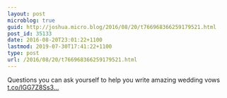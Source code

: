 ```yaml
---
layout: post
microblog: true
guid: http://joshua.micro.blog/2016/08/20/t766968366259179521.html
post_id: 35133
date: 2016-08-20T23:01:22+1100
lastmod: 2019-07-30T17:41:22+1100
type: post
url: /2016/08/20/t766968366259179521.html
---
```

Questions you can ask yourself to help you write amazing wedding vows [t.co/lGG7Z8Ss3...](https://t.co/lGG7Z8Ss3Z)
